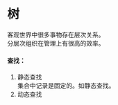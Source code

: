 # 树

客观世界中很多事物存在层次关系。  
分层次组织在管理上有很高的效率。

#### 查找：
<ol>
<li>静态查找</li>
集合中记录是固定的。如静态查找。
<li>动态查找</li>
</ol>